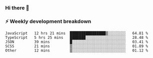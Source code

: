 ### Hi there 👋

### ⚡ Weekly development breakdown
<!--START_SECTION:waka-->
```text
JavaScript   12 hrs 21 mins  ████████████████▒░░░░░░░░   64.81 % 
TypeScript   5 hrs 25 mins   ███████░░░░░░░░░░░░░░░░░░   28.48 % 
JSON         39 mins         █░░░░░░░░░░░░░░░░░░░░░░░░   03.41 % 
SCSS         21 mins         ▒░░░░░░░░░░░░░░░░░░░░░░░░   01.89 % 
Other        12 mins         ▒░░░░░░░░░░░░░░░░░░░░░░░░   01.12 % 
```
<!--END_SECTION:waka-->
<!--
**MarceloWis/MarceloWis** is a ✨ _special_ ✨ repository because its `README.md` (this file) appears on your GitHub profile.

Here are some ideas to get you started:

- 🔭 I’m currently working on ...
- 🌱 I’m currently learning ...
- 👯 I’m looking to collaborate on ...
- 🤔 I’m looking for help with ...
- 💬 Ask me about ...
- 📫 How to reach me: ...
- 😄 Pronouns: ...
- ⚡ Fun fact: ...
-->

